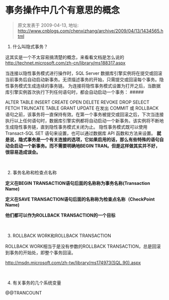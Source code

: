# 事务操作中几个有意思的概念 
> 原文发表于 2009-04-13, 地址: http://www.cnblogs.com/chenxizhang/archive/2009/04/13/1434565.html 


1. 什么叫隐式事务？

 这其实是一个不太容易搞清楚的概念，来看看文档是怎么说的<http://technet.microsoft.com/zh-cn/library/ms188317.aspx>

 当连接以隐性事务模式进行操作时，SQL Server 数据库引擎实例将在提交或回滚当前事务后自动启动新事务。无须描述事务的开始，只需提交或回滚每个事务。隐性事务模式生成连续的事务链。 为连接将隐性事务模式设置为打开之后，当数据库引擎实例首次执行下列任何语句时，都会自动启动一个事务： ##### 

 ALTER TABLE INSERT CREATE OPEN DELETE REVOKE DROP SELECT FETCH TRUNCATE TABLE GRANT UPDATE 在发出 COMMIT 或 ROLLBACK 语句之前，该事务将一直保持有效。在第一个事务被提交或回滚之后，下次当连接执行以上任何语句时，数据库引擎实例都将自动启动一个新事务。该实例将不断地生成隐性事务链，直到隐性事务模式关闭为止。 隐性事务模式既可以使用 Transact-SQL SET 语句来设置，也可以通过数据库 API 函数和方法来设置。 **就是说，隐式事务是一个有关连接的选项，它如果启用的话，那么有些特殊的语句自动会启动一个新事务。而不需要明确地BEGIN TRAN。但是这样做其实并不好，很容易造成误会。**

  

 2. 事务名称和检查点名称

 **定义在BEGIN TRANSACTION语句后面的名称称为事务名称(Transaction Name)**

 **定义在SAVE TRANSACTION语句后面的名称称为检查点名称（CheckPoint Name)**

 **他们都可以作为ROLLBACK TRANSACTION的一个目标**

  

 3. ROLLBACK WORK和ROLLBACK TRANSACTION

 ROLLBACK WORK相当于是没有参数的ROLLBACK TRANSACTION，总是回滚到事务的开始处，即整个事务回滚。

 <http://msdn.microsoft.com/zh-tw/library/ms174973(SQL.90).aspx>

  

 4. 有关事务的几个系统变量

 @@TRANCOUNT 

































